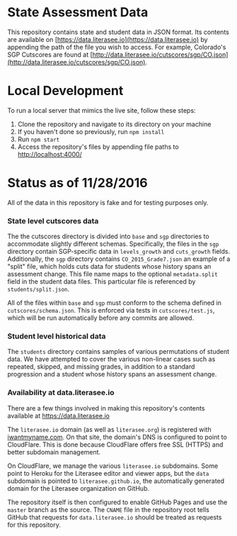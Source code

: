 # State Assessment Data

This repository contains state and student data in JSON format. Its contents are available on [https://data.literasee.io](https://data.literasee.io) by appending the path of the file you wish to access. For example, Colorado's SGP Cutscores are found at [http://data.literasee.io/cutscores/sgp/CO.json](http://data.literasee.io/cutscores/sgp/CO.json).

# Local Development

To run a local server that mimics the live site, follow these steps:

1. Clone the repository and navigate to its directory on your machine
2. If you haven't done so previously, run `npm install`
3. Run `npm start`
4. Access the repository's files by appending file paths to [http://localhost:4000/](http://localhost:4000/)

# Status as of 11/28/2016

All of the data in this repository is fake and for testing purposes only.

### State level cutscores data

The the cutscores directory is divided into `base` and `sgp` directories to accommodate slightly different schemas. Specifically, the files in the `sgp` directory contain SGP-specific data in `levels_growth` and `cuts_growth` fields. Additionally, the `sgp` directory contains `CO_2015_Grade7.json` an example of a "split" file, which holds cuts data for students whose history spans an assessment change. This file name maps to the optional `metadata.split` field in the student data files. This particular file is referenced by `students/split.json`.

All of the files within `base` and `sgp` must conform to the schema defined in `cutscores/schema.json`. This is enforced via tests in `cutscores/test.js`, which will be run automatically before any commits are allowed.

### Student level historical data

The `students` directory contains samples of various permutations of student data. We have attempted to cover the various non-linear cases such as repeated, skipped, and missing grades, in addition to a standard progression and a student whose history spans an assessment change.

### Availability at data.literasee.io

There are a few things involved in making this repository's contents available at https://data.literasee.io

The `literasee.io` domain (as well as `literasee.org`) is registered with [iwantmyname.com](iwantmyname.com). On that site, the domain's DNS is configured to point to CloudFlare. This is done because CloudFlare offers free SSL (HTTPS) and better subdomain management.

On CloudFlare, we manage the various `literasee.io` subdomains. Some point to Heroku for the Literasee editor and viewer apps, but the `data` subdomain is pointed to `literasee.github.io`, the automatically generated domain for the Literasee organization on GitHub.

The repository itself is then configured to enable GitHub Pages and use the `master` branch as the source. The `CNAME` file in the repository root tells GitHub that requests for `data.literasee.io` should be treated as requests for this repository.